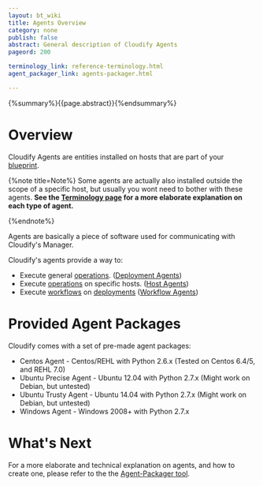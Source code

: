 ```yaml
---
layout: bt_wiki
title: Agents Overview
category: none
publish: false
abstract: General description of Cloudify Agents
pageord: 200

terminology_link: reference-terminology.html
agent_packager_link: agents-packager.html

---
```

{%summary%}{{page.abstract}}{%endsummary%}

# Overview

Cloudify Agents are entities installed on hosts that are part of your [blueprint]({{page.terminology_link}}#blueprint).

{%note title=Note%}
Some agents are actually also installed outside the scope of a specific host, but usually you wont need to bother
with these agents.
**See the [Terminology page]({{page.terminology_link}}#agent) for a more elaborate explanation on each type of agent.**

{%endnote%}


Agents are basically a piece of software used for communicating with Cloudify's Manager.

Cloudify's agents provide a way to:

* Execute general [operations]({{page.terminology_link}}#operation). ([Deployment Agents]({{page.terminology_link}}#deployment-agent))
* Execute [operations]({{page.terminology_link}}#operation) on specific hosts. ([Host Agents]({{page.terminology_link}}#host-agent))
* Execute [workflows]({{page.terminology_link}}#workflow) on [deployments]({{page.terminology_link}}#deployment) ([Workflow Agents]({{page.terminology_link}}#workflow-agent))


# Provided Agent Packages

Cloudify comes with a set of pre-made agent packages:

* Centos Agent - Centos/REHL with Python 2.6.x (Tested on Centos 6.4/5, and REHL 7.0)
* Ubuntu Precise Agent - Ubuntu 12.04 with Python 2.7.x (Might work on Debian, but untested)
* Ubuntu Trusty Agent - Ubuntu 14.04 with Python 2.7.x (Might work on Debian, but untested)
* Windows Agent - Windows 2008+ with Python 2.7.x

# What's Next

For a more elaborate and technical explanation on agents, and how to create one, please refer to the the [Agent-Packager tool]({{page.agent_packager_link}}).